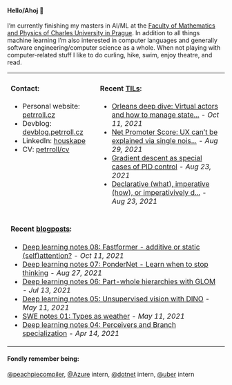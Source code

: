 #### Hello/Ahoj 👋

I’m currently finishing my masters in AI/ML at the [Faculty of Mathematics and Physics of Charles University in Prague](https://www.mff.cuni.cz/en). In addition to all things machine learning I’m also interested in computer languages and generally software engineering/computer science as a whole. When not playing with computer-related stuff I like to do curling, hike, swim, enjoy theatre, and read.

<table><tr><td valign="top">
  
#### Contact:
- Personal website: [petrroll.cz](https://petrroll.cz)
- Devblog: [devblog.petrroll.cz](https://devblog.petrroll.cz)
- LinkedIn: [houskape](https://www.linkedin.com/in/houskape/)
- CV: [petrroll/cv](https://github.com/petrroll/cv)
</td><td valign="top">

#### Recent [TILs](https://devblog.petrroll.cz/til/):
<!-- tils-posts starts -->
* [Orleans deep dive: Virtual actors and how to manage state...](https://www.youtube.com/watch?v=R0ODfwU6MzQ) - _Oct 11, 2021_
* [Net Promoter Score: UX can’t be explained via single nois...](https://jmspool.medium.com/net-promoter-score-considered-harmful-and-what-ux-professionals-can-do-about-it-fe7a132f4430) - _Aug 29, 2021_
* [Gradient descent as special cases of PID control](http://www.argmin.net/2018/04/19/pid/) - _Aug 23, 2021_
* [Declarative (what), imperative (how), or imperativively d...](https://chris.nunciato.org/blog/how-pulumi-is-declarative/) - _Aug 23, 2021_
<!-- tils-posts ends -->
</td></tr>

<tr><td colspan="2">

#### Recent [blogposts](https://devblog.petrroll.cz/):
<!-- blog-posts starts -->
* [Deep learning notes 08: Fastformer - additive or static (self)attention?](http://devblog.petrroll.cz/deep-learning-notes-08-fastformer-additive-attention-or-weird-static-selfattention/) - _Oct 11, 2021_
* [Deep learning notes 07: PonderNet - Learn when to stop thinking](http://devblog.petrroll.cz/deep-learning-notes-07-pondernet-learn-when-to-stop-thinking/) - _Aug 27, 2021_
* [Deep learning notes 06: Part-whole hierarchies with GLOM](http://devblog.petrroll.cz/deep-learning-notes-06-part-whole-hierarchies-with-GLOM/) - _Jul 13, 2021_
* [Deep learning notes 05: Unsupervised vision with DINO](http://devblog.petrroll.cz/deep-learning-notes-05-unsupervised-vision-with-dino/) - _May 11, 2021_
* [SWE notes 01: Types as weather](http://devblog.petrroll.cz/swe-notes-01-types-as-weather/) - _May 11, 2021_
* [Deep learning notes 04: Perceivers and Branch specialization](http://devblog.petrroll.cz/deep-learning-notes-04-perceivers-and-branch-specialization/) - _Apr 14, 2021_
<!-- blog-posts ends -->
</td></tr></table>

#### Fondly remember being:
[@peachpiecompiler](https://github.com/peachpiecompiler), [@Azure](https://github.com/Azure) intern, [@dotnet](https://github.com/dotnet) intern, [@uber](https://github.com/uber) intern
